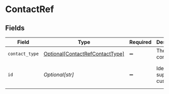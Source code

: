 # ContactRef


## Fields

| Field                                                                           | Type                                                                            | Required                                                                        | Description                                                                     | Example                                                                         |
| ------------------------------------------------------------------------------- | ------------------------------------------------------------------------------- | ------------------------------------------------------------------------------- | ------------------------------------------------------------------------------- | ------------------------------------------------------------------------------- |
| `contact_type`                                                                  | [Optional[ContactRefContactType]](../../models/shared/contactrefcontacttype.md) | :heavy_minus_sign:                                                              | The type of contact.                                                            | Supplier                                                                        |
| `id`                                                                            | *Optional[str]*                                                                 | :heavy_minus_sign:                                                              | Identifier of supplier or customer.                                             | 40e3e57c-2322-4898-966c-ca41adfd23fd                                            |